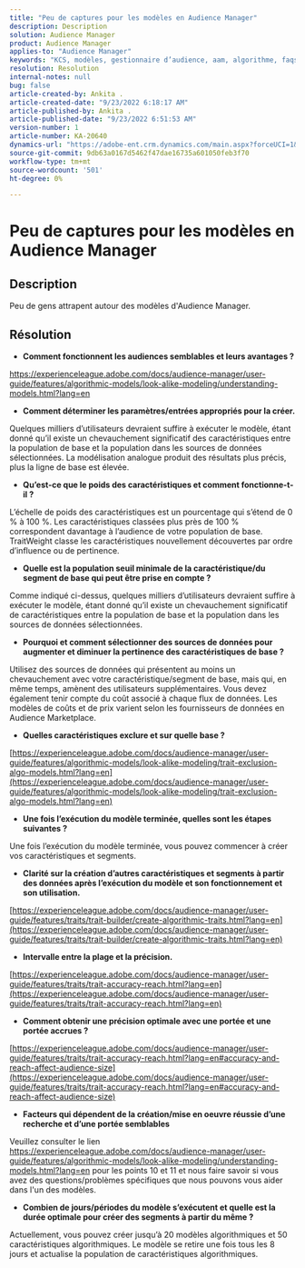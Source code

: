 ```yaml
---
title: "Peu de captures pour les modèles en Audience Manager"
description: Description
solution: Audience Manager
product: Audience Manager
applies-to: "Audience Manager"
keywords: "KCS, modèles, gestionnaire d’audience, aam, algorithme, faqs"
resolution: Resolution
internal-notes: null
bug: false
article-created-by: Ankita .
article-created-date: "9/23/2022 6:18:17 AM"
article-published-by: Ankita .
article-published-date: "9/23/2022 6:51:53 AM"
version-number: 1
article-number: KA-20640
dynamics-url: "https://adobe-ent.crm.dynamics.com/main.aspx?forceUCI=1&pagetype=entityrecord&etn=knowledgearticle&id=e634477b-073b-ed11-9db1-0022480868ff"
source-git-commit: 9db63a0167d5462f47dae16735a601050feb3f70
workflow-type: tm+mt
source-wordcount: '501'
ht-degree: 0%

---
```


# Peu de captures pour les modèles en Audience Manager

## Description

Peu de gens attrapent autour des modèles d&#39;Audience Manager.

## Résolution


- <b>Comment fonctionnent les audiences semblables et leurs avantages ?</b>


https://experienceleague.adobe.com/docs/audience-manager/user-guide/features/algorithmic-models/look-alike-modeling/understanding-models.html?lang=en

- <b>Comment déterminer les paramètres/entrées appropriés pour la créer.</b>


Quelques milliers d’utilisateurs devraient suffire à exécuter le modèle, étant donné qu’il existe un chevauchement significatif des caractéristiques entre la population de base et la population dans les sources de données sélectionnées. La modélisation analogue produit des résultats plus précis, plus la ligne de base est élevée.

- <b>Qu’est-ce que le poids des caractéristiques et comment fonctionne-t-il ?</b>


L’échelle de poids des caractéristiques est un pourcentage qui s’étend de 0 % à 100 %. Les caractéristiques classées plus près de 100 % correspondent davantage à l’audience de votre population de base. TraitWeight classe les caractéristiques nouvellement découvertes par ordre d’influence ou de pertinence.

- <b>Quelle est la population seuil minimale de la caractéristique/du segment de base qui peut être prise en compte ?</b>


Comme indiqué ci-dessus, quelques milliers d’utilisateurs devraient suffire à exécuter le modèle, étant donné qu’il existe un chevauchement significatif de caractéristiques entre la population de base et la population dans les sources de données sélectionnées.

- <b>Pourquoi et comment sélectionner des sources de données pour augmenter et diminuer la pertinence des caractéristiques de base ?</b>


Utilisez des sources de données qui présentent au moins un chevauchement avec votre caractéristique/segment de base, mais qui, en même temps, amènent des utilisateurs supplémentaires. Vous devez également tenir compte du coût associé à chaque flux de données. Les modèles de coûts et de prix varient selon les fournisseurs de données en Audience Marketplace.

- <b>Quelles caractéristiques exclure et sur quelle base ?</b>


[https://experienceleague.adobe.com/docs/audience-manager/user-guide/features/algorithmic-models/look-alike-modeling/trait-exclusion-algo-models.html?lang=en](https://experienceleague.adobe.com/docs/audience-manager/user-guide/features/algorithmic-models/look-alike-modeling/trait-exclusion-algo-models.html?lang=en)

- <b>Une fois l’exécution du modèle terminée, quelles sont les étapes suivantes ?</b>


Une fois l’exécution du modèle terminée, vous pouvez commencer à créer vos caractéristiques et segments.

- <b>Clarité sur la création d’autres caractéristiques et segments à partir des données après l’exécution du modèle et son fonctionnement et son utilisation.</b>


[https://experienceleague.adobe.com/docs/audience-manager/user-guide/features/traits/trait-builder/create-algorithmic-traits.html?lang=en](https://experienceleague.adobe.com/docs/audience-manager/user-guide/features/traits/trait-builder/create-algorithmic-traits.html?lang=en)

- <b>Intervalle entre la plage et la précision.</b>


[https://experienceleague.adobe.com/docs/audience-manager/user-guide/features/traits/trait-accuracy-reach.html?lang=en](https://experienceleague.adobe.com/docs/audience-manager/user-guide/features/traits/trait-accuracy-reach.html?lang=en)

- <b>Comment obtenir une précision optimale avec une portée et une portée accrues ?</b>


[https://experienceleague.adobe.com/docs/audience-manager/user-guide/features/traits/trait-accuracy-reach.html?lang=en#accuracy-and-reach-affect-audience-size](https://experienceleague.adobe.com/docs/audience-manager/user-guide/features/traits/trait-accuracy-reach.html?lang=en#accuracy-and-reach-affect-audience-size)

- <b>Facteurs qui dépendent de la création/mise en oeuvre réussie d’une recherche et d’une portée semblables</b>


Veuillez consulter le lien https://experienceleague.adobe.com/docs/audience-manager/user-guide/features/algorithmic-models/look-alike-modeling/understanding-models.html?lang=en pour les points 10 et 11 et nous faire savoir si vous avez des questions/problèmes spécifiques que nous pouvons vous aider dans l&#39;un des modèles.

- <b>Combien de jours/périodes du modèle s’exécutent et quelle est la durée optimale pour créer des segments à partir du même ?</b>


Actuellement, vous pouvez créer jusqu’à 20 modèles algorithmiques et 50 caractéristiques algorithmiques. Le modèle se retire une fois tous les 8 jours et actualise la population de caractéristiques algorithmiques.
